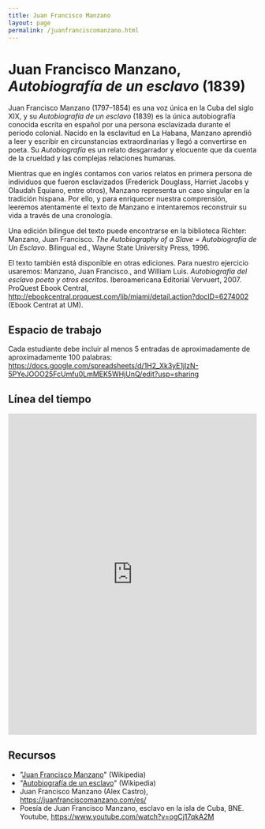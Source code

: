 ```yaml
---
title: Juan Francisco Manzano
layout: page
permalink: /juanfranciscomanzano.html
---
```

# Juan Francisco Manzano, *Autobiografía de un esclavo* (1839)

Juan Francisco Manzano (1797–1854) es una voz única en la Cuba del siglo XIX, y su *Autobiografía de un esclavo* (1839) es la única autobiografía conocida escrita en español por una persona esclavizada durante el periodo colonial. Nacido en la esclavitud en La Habana, Manzano aprendió a leer y escribir en circunstancias extraordinarias y llegó a convertirse en poeta. Su *Autobiografía* es un relato desgarrador y elocuente que da cuenta de la crueldad y las complejas relaciones humanas.

Mientras que en inglés contamos con varios relatos en primera persona de individuos que fueron esclavizados (Frederick Douglass, Harriet Jacobs y Olaudah Equiano, entre otros), Manzano representa un caso singular en la tradición hispana. Por ello, y para enriquecer nuestra comprensión, leeremos atentamente el texto de Manzano e intentaremos reconstruir su vida a través de una cronología.

Una edición bilingue del texto puede encontrarse en la biblioteca Richter: Manzano, Juan Francisco. *The Autobiography of a Slave = Autobiografía de Un Esclavo*. Bilingual ed., Wayne State University Press, 1996.

El texto también está disponible en otras ediciones. Para nuestro ejercicio usaremos: Manzano, Juan Francisco., and William Luis. *Autobiografía del esclavo poeta y otros escritos*. Iberoamericana Editorial Vervuert, 2007. ProQuest Ebook Central, <http://ebookcentral.proquest.com/lib/miami/detail.action?docID=6274002> (Ebook Centrat at UM). 

## Espacio de trabajo 

Cada estudiante debe incluir al menos 5 entradas de aproximadamente de aproximadamente 100 palabras: <https://docs.google.com/spreadsheets/d/1H2_Xk3yE1jlzN-5PYeJOOO25FcUmfu0LmMEK5WHjUnQ/edit?usp=sharing> 

## Línea del tiempo

<iframe src='https://cdn.knightlab.com/libs/timeline3/latest/embed/index.html?source=v2%3A2PACX-1vTOHkUNqLY_j-leSzOFSDZ_sqhTs9gIuDmuG5AAC4tjCR9J3mhPtTjNcSh3o3b9rccyAbRbEof4pC1b&font=Default&lang=en&initial_zoom=2&width=100%25&height=650' width='100%' height='650' webkitallowfullscreen mozallowfullscreen allowfullscreen frameborder='0'></iframe>


## Recursos 

- "[Juan Francisco Manzano](https://es.wikipedia.org/wiki/Juan_Francisco_Manzano)" (Wikipedia)
- "[Autobiografía de un esclavo](https://es.wikipedia.org/wiki/Autobiograf%C3%ADa_de_un_esclavo)" (Wikipedia)
- Juan Francisco Manzano (Alex Castro), <https://juanfranciscomanzano.com/es/>
- Poesía de Juan Francisco Manzano, esclavo en la isla de Cuba, BNE. Youtube, <https://www.youtube.com/watch?v=ogCj17qkA2M>
